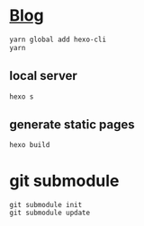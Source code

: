 # [Blog](https://yexiaorain.github.io/Blog)

```bash
yarn global add hexo-cli
yarn
```

## local server

```bash
hexo s
```

## generate static pages

```bash
hexo build
```

# git submodule

```
git submodule init
git submodule update
```

